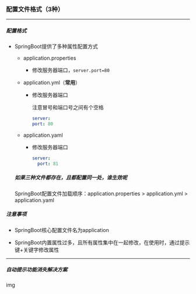 ### 配置文件格式（3种）

----------------

##### 配置格式

- SpringBoot提供了多种属性配置方式

  - application.properties

    - 修改服务器端口，`server.port=80`

  - application.yml（**常用**）

    - 修改服务器端口

      注意冒号和端口号之间有个空格
      
      ```yml
      server:
      port: 80
      ```

  - application.yaml

    - 修改服务器端口
  
      ```yaml
      server:
        port: 81
      ```
  
  ##### 如果三种文件都存在，且都配置同一处，谁生效呢
  
  SpringBoot配置文件加载顺序：application.properties > application.yml > application.yaml

##### 注意事项

- SpringBoot核心配置文件名为application

- SpringBoot内置属性过多，且所有属性集中在一起修改，在使用时，通过提示键+关键字修改属性

-----------------------

##### 自动提示功能消失解决方案

img